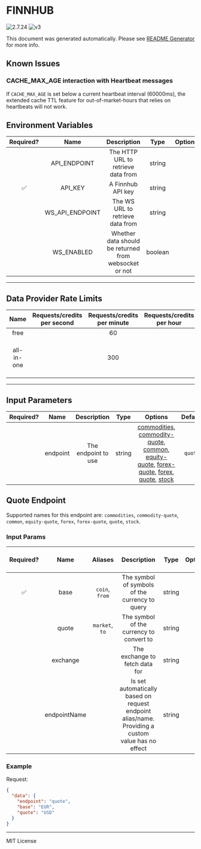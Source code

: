 # FINNHUB

![2.7.24](https://img.shields.io/github/package-json/v/smartcontractkit/external-adapters-js?filename=packages/sources/finnhub/package.json) ![v3](https://img.shields.io/badge/framework%20version-v3-blueviolet)

This document was generated automatically. Please see [README Generator](../../scripts#readme-generator) for more info.

## Known Issues

### CACHE_MAX_AGE interaction with Heartbeat messages

If `CACHE_MAX_AGE` is set below a current heartbeat interval (60000ms), the extended cache TTL feature for out-of-market-hours that relies on heartbeats will not work.

## Environment Variables

| Required? |      Name       |                      Description                      |  Type   | Options |           Default           |
| :-------: | :-------------: | :---------------------------------------------------: | :-----: | :-----: | :-------------------------: |
|           |  API_ENDPOINT   |          The HTTP URL to retrieve data from           | string  |         | `https://finnhub.io/api/v1` |
|    ✅     |     API_KEY     |                   A Finnhub API key                   | string  |         |                             |
|           | WS_API_ENDPOINT |           The WS URL to retrieve data from            | string  |         |    `wss://ws.finnhub.io`    |
|           |   WS_ENABLED    | Whether data should be returned from websocket or not | boolean |         |           `false`           |

---

## Data Provider Rate Limits

|    Name    | Requests/credits per second | Requests/credits per minute | Requests/credits per hour |                      Note                      |
| :--------: | :-------------------------: | :-------------------------: | :-----------------------: | :--------------------------------------------: |
|    free    |                             |             60              |                           |                                                |
| all-in-one |                             |             300             |                           | limit is for market data, not fundamental data |

---

## Input Parameters

| Required? |   Name   |     Description     |  Type  |                                                                                                                   Options                                                                                                                    | Default |
| :-------: | :------: | :-----------------: | :----: | :------------------------------------------------------------------------------------------------------------------------------------------------------------------------------------------------------------------------------------------: | :-----: |
|           | endpoint | The endpoint to use | string | [commodities](#quote-endpoint), [commodity-quote](#quote-endpoint), [common](#quote-endpoint), [equity-quote](#quote-endpoint), [forex-quote](#quote-endpoint), [forex](#quote-endpoint), [quote](#quote-endpoint), [stock](#quote-endpoint) | `quote` |

## Quote Endpoint

Supported names for this endpoint are: `commodities`, `commodity-quote`, `common`, `equity-quote`, `forex`, `forex-quote`, `quote`, `stock`.

### Input Params

| Required? |     Name     |    Aliases     |                                            Description                                            |  Type  | Options | Default | Depends On | Not Valid With |
| :-------: | :----------: | :------------: | :-----------------------------------------------------------------------------------------------: | :----: | :-----: | :-----: | :--------: | :------------: |
|    ✅     |     base     | `coin`, `from` |                          The symbol of symbols of the currency to query                           | string |         |         |            |                |
|           |    quote     | `market`, `to` |                             The symbol of the currency to convert to                              | string |         |         |            |                |
|           |   exchange   |                |                                  The exchange to fetch data for                                   | string |         |         |            |                |
|           | endpointName |                | Is set automatically based on request endpoint alias/name. Providing a custom value has no effect | string |         |         |            |                |

### Example

Request:

```json
{
  "data": {
    "endpoint": "quote",
    "base": "EUR",
    "quote": "USD"
  }
}
```

---

MIT License
